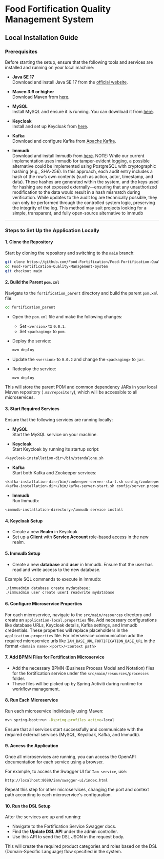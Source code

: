 
# Food Fortification Quality Management System

## Local Installation Guide

### Prerequisites

Before starting the setup, ensure that the following tools and services are installed and running on your local machine:

- **Java SE 17**  
  Download and install Java SE 17 from the [official website](https://www.oracle.com/java/technologies/javase/jdk17-archive-downloads.html).

- **Maven 3.6 or higher**  
  Download Maven from [here](https://maven.apache.org/download.cgi).

- **MySQL**  
  Install MySQL and ensure it is running. You can download it from [here](https://dev.mysql.com/downloads/installer/).

- **Keycloak**  
  Install and set up Keycloak from [here](https://www.keycloak.org/downloads).

- **Kafka**  
  Download and configure Kafka from [Apache Kafka](https://kafka.apache.org/downloads).

- **Immudb**  
  Download and install Immudb from [here](https://docs.immudb.io/master/running/download.html).
  NOTE: While our current implementation uses immudb for tamper-evident logging, a possible alternative could be implemented using PostgreSQL with cryptographic hashing (e.g., SHA-256). In this approach, each audit entry includes a hash of the row’s own contents (such as action, actor, timestamp, and data). These hashes are generated within the system, and the keys used for hashing are not exposed externally—ensuring that any unauthorized modification to the data would result in a hash mismatch during verification. While updates to the audit log are technically possible, they can only be performed through the controlled system logic, preserving the integrity of the log. This method may suit projects looking for a simple, transparent, and fully open-source alternative to immudb
---

### Steps to Set Up the Application Locally

#### 1. Clone the Repository

Start by cloning the repository and switching to the `main` branch:

```bash
git clone https://github.com/Food-Fortification/Food-Fortification-Quality-Management-System.git
cd Food-Fortification-Quality-Management-System
git checkout main
```

#### 2. Build the Parent `pom.xml`

Navigate to the `fortification_parent` directory and build the parent `pom.xml` file:

```bash
cd fortification_parent
```

- Open the `pom.xml` file and make the following changes:
    - Set `<version>` to `0.0.1`.
    - Set `<packaging>` to `pom`.

- Deploy the service:

  ```bash
  mvn deploy
  ```

- Update the `<version>` to `0.0.2` and change the `<packaging>` to `jar`.
- Redeploy the service:

  ```bash
  mvn deploy
  ```

This will store the parent POM and common dependency JARs in your local Maven repository (`.m2/repository`), which will be accessible to all microservices.

#### 3. Start Required Services

Ensure that the following services are running locally:

- **MySQL**  
  Start the MySQL service on your machine.

- **Keycloak**  
  Start Keycloak by running its startup script:

```bash
<keycloak-installation-dir>/bin/standalone.sh
```

- **Kafka**  
  Start both Kafka and Zookeeper services:
```bash
<kafka-installation-dir>/bin/zookeeper-server-start.sh config/zookeeper.properties
<kafka-installation-dir>/bin/kafka-server-start.sh config/server.properties
```

- **Immudb**  
  Run Immudb:
```bash
<immudb-installation-directory>/immudb service install 
```


#### 4. Keycloak Setup

- Create a new **Realm** in Keycloak.
- Set up a **Client** with **Service Account** role-based access in the new realm.

#### 5. Immudb Setup

- Create a new **database** and **user** in Immudb. Ensure that the user has read and write access to the new database.

Example SQL commands to execute in Immudb:

```bash
./immuadmin database create mydatabase;
./immuadmin user create user1 readwrite mydatabase
```

#### 6. Configure Microservice Properties

For each microservice, navigate to the `src/main/resources` directory and create an `application-local.properties` file. Add necessary configurations like database URLs, Keycloak details, Kafka settings, and Immudb credentials. These properties will replace placeholders in the `application.properties` file. For interservice communication add the required microservice urls like `IAM_BASE_URL`,`FORTIFICATION_BASE_URL` in the format `<domain name>:<port>/<context path>`


#### 7. Add BPMN Files for Fortification Microservice

- Add the necessary BPMN (Business Process Model and Notation) files for the fortification service under the `src/main/resources/processes` folder.
- These files will be picked up by Spring Activiti during runtime for workflow management.

#### 8. Run Each Microservice

Run each microservice individually using Maven:

```bash
mvn spring-boot:run -Dspring.profiles.active=local
```

Ensure that all services start successfully and communicate with the required external services (MySQL, Keycloak, Kafka, and Immudb).

#### 9. Access the Application

Once all microservices are running, you can access the OpenAPI documentation for each service using a browser.

For example, to access the Swagger UI for `Iam service`, use:

```
http://localhost:8089/iam/swagger-ui/index.html
```

Repeat this step for other microservices, changing the port and context path according to each microservice's configuration.

#### 10. Run the DSL Setup

After the services are up and running:

- Navigate to the Fortification Service Swagger docs.
- Find the **Update DSL API** under the admin controller.
- Use this API to send the DSL JSON in the request body.

This will create the required product categories and roles based on the DSL (Domain-Specific Language) flow specified in the system.


